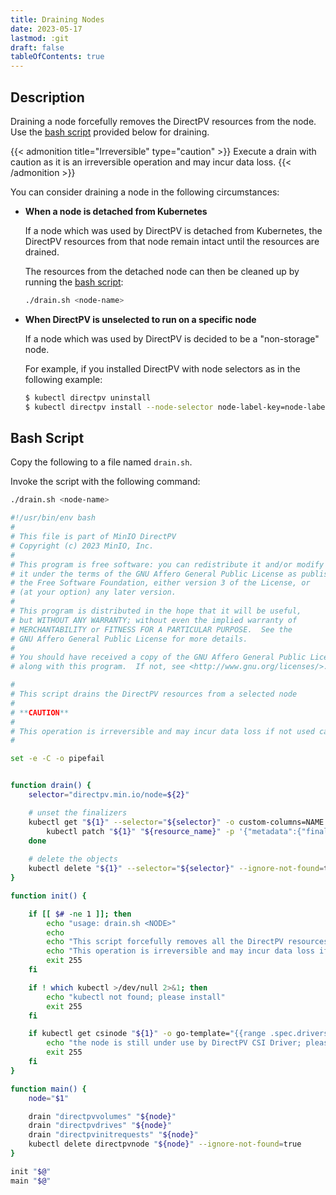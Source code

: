 ```yaml
---
title: Draining Nodes
date: 2023-05-17
lastmod: :git
draft: false
tableOfContents: true
---
```


## Description

Draining a node forcefully removes the DirectPV resources from the node. 
Use the [bash script](#bash-script) provided below for draining.

{{< admonition title="Irreversible" type="caution" >}}
Execute a drain with caution as it is an irreversible operation and may incur data loss.
{{< /admonition >}}

You can consider draining a node in the following circumstances:

- **When a node is detached from Kubernetes**

  If a node which was used by DirectPV is detached from Kubernetes, the DirectPV resources from that node remain intact until the resources are drained.

  The resources from the detached node can then be cleaned up by running the [bash script](#bash-script):

  ```sh {.copy}
  ./drain.sh <node-name>
  ```

- **When DirectPV is unselected to run on a specific node**

  If a node which was used by DirectPV is decided to be a "non-storage" node.

  For example, if you installed DirectPV with node selectors as in the following example:

  ```sh
  $ kubectl directpv uninstall
  $ kubectl directpv install --node-selector node-label-key=node-label-value
  ```

## Bash Script

Copy the following to a file named `drain.sh`.

Invoke the script with the following command:

```sh {.copy}
./drain.sh <node-name>
```


```sh {.copy}
#!/usr/bin/env bash
#
# This file is part of MinIO DirectPV
# Copyright (c) 2023 MinIO, Inc.
#
# This program is free software: you can redistribute it and/or modify
# it under the terms of the GNU Affero General Public License as published by
# the Free Software Foundation, either version 3 of the License, or
# (at your option) any later version.
#
# This program is distributed in the hope that it will be useful,
# but WITHOUT ANY WARRANTY; without even the implied warranty of
# MERCHANTABILITY or FITNESS FOR A PARTICULAR PURPOSE.  See the
# GNU Affero General Public License for more details.
#
# You should have received a copy of the GNU Affero General Public License
# along with this program.  If not, see <http://www.gnu.org/licenses/>.

#
# This script drains the DirectPV resources from a selected node
# 
# **CAUTION**
#
# This operation is irreversible and may incur data loss if not used cautiously.
#

set -e -C -o pipefail


function drain() {
    selector="directpv.min.io/node=${2}"

    # unset the finalizers
    kubectl get "${1}" --selector="${selector}" -o custom-columns=NAME:.metadata.name --no-headers | while read -r resource_name; do
        kubectl patch "${1}" "${resource_name}" -p '{"metadata":{"finalizers":null}}' --type=merge
    done
    
    # delete the objects
    kubectl delete "${1}" --selector="${selector}" --ignore-not-found=true
}

function init() {

    if [[ $# -ne 1 ]]; then
        echo "usage: drain.sh <NODE>"
        echo
        echo "This script forcefully removes all the DirectPV resources from the node"
        echo "This operation is irreversible and may incur data loss if not used cautiously."
        exit 255
    fi

    if ! which kubectl >/dev/null 2>&1; then
        echo "kubectl not found; please install"
        exit 255
    fi

    if kubectl get csinode "${1}" -o go-template="{{range .spec.drivers}}{{if eq .name \"directpv-min-io\"}}{{.name}}{{end}}{{end}}" --ignore-not-found | grep -q .; then
        echo "the node is still under use by DirectPV CSI Driver; please remove DirectPV installation from the node to drain"
        exit 255
    fi
}

function main() {
    node="$1"

    drain "directpvvolumes" "${node}"
    drain "directpvdrives" "${node}"
    drain "directpvinitrequests" "${node}"
    kubectl delete directpvnode "${node}" --ignore-not-found=true
}

init "$@"
main "$@"
```
